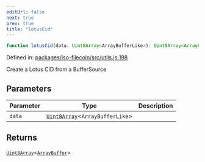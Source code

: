 ```yaml
---
editUrl: false
next: true
prev: true
title: "lotusCid"
---
```


```ts
function lotusCid(data: Uint8Array<ArrayBufferLike>): Uint8Array<ArrayBuffer>
```

Defined in: [packages/iso-filecoin/src/utils.js:198](https://github.com/hugomrdias/filecoin/blob/main/packages/iso-filecoin/src/utils.js#L198)

Create a Lotus CID from a BufferSource

## Parameters

| Parameter | Type | Description |
| ------ | ------ | ------ |
| `data` | [`Uint8Array`](https://developer.mozilla.org/docs/Web/JavaScript/Reference/Global_Objects/Uint8Array)\<`ArrayBufferLike`\> |  |

## Returns

[`Uint8Array`](https://developer.mozilla.org/docs/Web/JavaScript/Reference/Global_Objects/Uint8Array)\<[`ArrayBuffer`](https://developer.mozilla.org/docs/Web/JavaScript/Reference/Global_Objects/ArrayBuffer)\>

